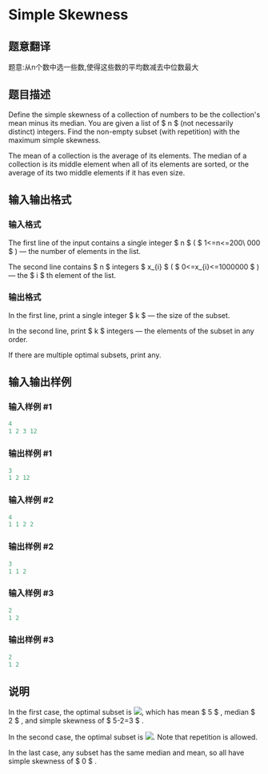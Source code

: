 # Simple Skewness

## 题意翻译

题意:从n个数中选一些数,使得这些数的平均数减去中位数最大

## 题目描述

Define the simple skewness of a collection of numbers to be the collection's mean minus its median. You are given a list of $ n $ (not necessarily distinct) integers. Find the non-empty subset (with repetition) with the maximum simple skewness.

The mean of a collection is the average of its elements. The median of a collection is its middle element when all of its elements are sorted, or the average of its two middle elements if it has even size.

## 输入输出格式

### 输入格式

The first line of the input contains a single integer $ n $ ( $ 1<=n<=200\ 000 $ ) — the number of elements in the list.

The second line contains $ n $ integers $ x_{i} $ ( $ 0<=x_{i}<=1000000 $ ) — the $ i $ th element of the list.

### 输出格式

In the first line, print a single integer $ k $ — the size of the subset.

In the second line, print $ k $ integers — the elements of the subset in any order.

If there are multiple optimal subsets, print any.

## 输入输出样例

### 输入样例 #1

```cpp
4
1 2 3 12

```
### 输出样例 #1

```cpp
3
1 2 12 

```
### 输入样例 #2

```cpp
4
1 1 2 2

```
### 输出样例 #2

```cpp
3
1 1 2 

```
### 输入样例 #3

```cpp
2
1 2

```
### 输出样例 #3

```cpp
2
1 2

```
## 说明

In the first case, the optimal subset is ![](https://cdn.luogu.com.cn/upload/vjudge_pic/CF626E/0b9550a7a9f20f7b56fdc9073fe6e2b4a2093ee5.png), which has mean $ 5 $ , median $ 2 $ , and simple skewness of $ 5-2=3 $ .

In the second case, the optimal subset is ![](https://cdn.luogu.com.cn/upload/vjudge_pic/CF626E/d0a3a979416d48c43b3c8a042caaf404373f99fe.png). Note that repetition is allowed.

In the last case, any subset has the same median and mean, so all have simple skewness of $ 0 $ .

